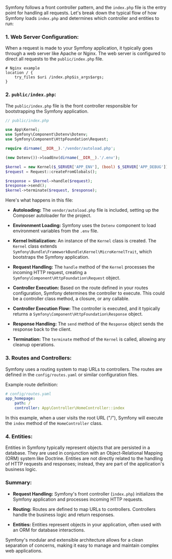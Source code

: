 Symfony follows a front controller pattern, and the `index.php` file is the entry point for handling all requests. Let's break down the typical flow of how Symfony loads `index.php` and determines which controller and entities to run:

### 1. Web Server Configuration:

When a request is made to your Symfony application, it typically goes through a web server like Apache or Nginx. The web server is configured to direct all requests to the `public/index.php` file.

```nginx
# Nginx example
location / {
    try_files $uri /index.php$is_args$args;
}
```

### 2. `public/index.php`:

The `public/index.php` file is the front controller responsible for bootstrapping the Symfony application.

```php
// public/index.php

use App\Kernel;
use Symfony\Component\Dotenv\Dotenv;
use Symfony\Component\HttpFoundation\Request;

require dirname(__DIR__).'/vendor/autoload.php';

(new Dotenv())->loadEnv(dirname(__DIR__).'/.env');

$kernel = new Kernel($_SERVER['APP_ENV'], (bool) $_SERVER['APP_DEBUG']);
$request = Request::createFromGlobals();

$response = $kernel->handle($request);
$response->send();
$kernel->terminate($request, $response);
```

Here's what happens in this file:

- **Autoloading:** The `vendor/autoload.php` file is included, setting up the Composer autoloader for the project.

- **Environment Loading:** Symfony uses the `Dotenv` component to load environment variables from the `.env` file.

- **Kernel Initialization:** An instance of the `Kernel` class is created. The `Kernel` class extends `Symfony\Bundle\FrameworkBundle\Kernel\MicroKernelTrait`, which bootstraps the Symfony application.

- **Request Handling:** The `handle` method of the `Kernel` processes the incoming HTTP request, creating a `Symfony\Component\HttpFoundation\Request` object.

- **Controller Execution:** Based on the route defined in your routes configuration, Symfony determines the controller to execute. This could be a controller class method, a closure, or any callable.

- **Controller Execution Flow:** The controller is executed, and it typically returns a `Symfony\Component\HttpFoundation\Response` object.

- **Response Handling:** The `send` method of the `Response` object sends the response back to the client.

- **Termination:** The `terminate` method of the `Kernel` is called, allowing any cleanup operations.

### 3. Routes and Controllers:

Symfony uses a routing system to map URLs to controllers. The routes are defined in the `config/routes.yaml` or similar configuration files.

Example route definition:

```yaml
# config/routes.yaml
app_homepage:
    path: /
    controller: App\Controller\HomeController::index
```

In this example, when a user visits the root URL ("/"), Symfony will execute the `index` method of the `HomeController` class.

### 4. Entities:

Entities in Symfony typically represent objects that are persisted in a database. They are used in conjunction with an Object-Relational Mapping (ORM) system like Doctrine. Entities are not directly related to the handling of HTTP requests and responses; instead, they are part of the application's business logic.

### Summary:

- **Request Handling:** Symfony's front controller (`index.php`) initializes the Symfony application and processes incoming HTTP requests.

- **Routing:** Routes are defined to map URLs to controllers. Controllers handle the business logic and return responses.

- **Entities:** Entities represent objects in your application, often used with an ORM for database interactions.

Symfony's modular and extensible architecture allows for a clean separation of concerns, making it easy to manage and maintain complex web applications.
